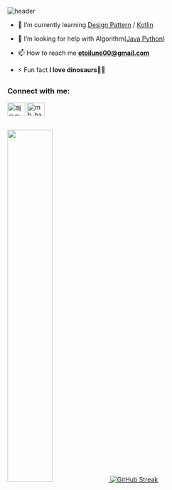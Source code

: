 ![header](https://capsule-render.vercel.app/api?type=waving&color=auto&height=200&width=100%&section=header&text=Hi%20👋,%20I'm%20Haeeul&fontSize=40)

- 🌱 I’m currently learning [Design Pattern](https://github.com/Haeeul/kotlinProject) / [Kotlin](https://github.com/Haeeul/Study-Project-Kotlin)

- 🤝 I’m looking for help with Algorithm([Java](https://github.com/Haeeul/Algorithm_java),[Python](https://github.com/Haeeul/Algorithm-Python))

- 📫 How to reach me **etoilune00@gmail.com**

- ⚡ Fun fact **I love dinosaurs**🦖🦕

<h3 align="left">Connect with me:</h3>
<p align="left">
<a href="https://haeeul.github.io/" target="blank"><img align="center" src="https://cdn.jsdelivr.net/npm/simple-icons@3.0.1/icons/github.svg" alt="해을의 개발자국" height="30" width="40" /></a>
<a href="https://instagram.com/mh_haeeul_s2" target="blank"><img align="center" src="https://cdn.jsdelivr.net/npm/simple-icons@3.0.1/icons/instagram.svg" alt="mh_haeeul_s2" height="30" width="40" /></a>
</p>
</br>

<a href="https://github.com/anuraghazra/github-readme-stats">
  <img src="https://github-readme-stats.vercel.app/api?username=Haeeul" width = 45% />
</a>
<a href="https://git.io/streak-stats">
  <img src="https://streak-stats.demolab.com?user=Haeeul&theme=shadow-green&short_numbers=true&date_format=%5BY.%5Dn.j" alt="GitHub Streak" />
</a>



